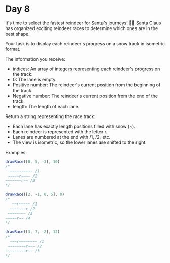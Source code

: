 # Day 8

It's time to select the fastest reindeer for Santa's journeys! 🦌🎄
Santa Claus has organized exciting reindeer races to determine which ones are in the best shape.

Your task is to display each reindeer's progress on a snow track in isometric format.

The information you receive:

* indices: An array of integers representing each reindeer's progress on the track:
* 0: The lane is empty.
* Positive number: The reindeer's current position from the beginning of the track.
* Negative number: The reindeer's current position from the end of the track.
* length: The length of each lane.

Return a string representing the race track:

* Each lane has exactly length positions filled with snow (~).
* Each reindeer is represented with the letter r.
* Lanes are numbered at the end with /1, /2, etc.
* The view is isometric, so the lower lanes are shifted to the right.

Examples:

```ts
drawRace([0, 5, -3], 10)
/*
  ~~~~~~~~~~ /1
 ~~~~~r~~~~ /2
~~~~~~~r~~ /3
*/

drawRace([2, -1, 0, 5], 8)
/*
   ~~r~~~~~ /1
  ~~~~~~~r /2
 ~~~~~~~~ /3
~~~~~r~~ /4
*/

drawRace([3, 7, -2], 12)
/*
  ~~~r~~~~~~~~ /1
 ~~~~~~~~r~~~ /2
~~~~~~~~~r~~ /3
*/
```